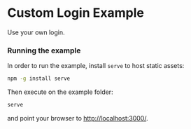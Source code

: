 # Custom Login Example

Use your own login.

### Running the example
In order to run the example, install `serve` to host static assets:

```sh
npm -g install serve
```

Then execute on the example folder:
```sh
serve
```

and point your browser to [http://localhost:3000/](http://localhost:3000).

